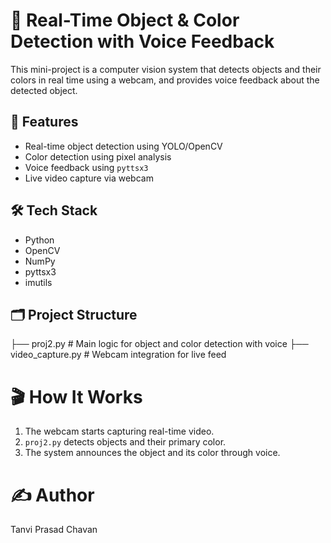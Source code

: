 # 🎯 Real-Time Object & Color Detection with Voice Feedback

This mini-project is a computer vision system that detects objects and their colors in real time using a webcam, and provides voice feedback about the detected object.

## 🚀 Features
- Real-time object detection using YOLO/OpenCV
- Color detection using pixel analysis
- Voice feedback using `pyttsx3`
- Live video capture via webcam

## 🛠️ Tech Stack
- Python
- OpenCV
- NumPy
- pyttsx3
- imutils

## 🗂️ Project Structure
├── proj2.py # Main logic for object and color detection with voice 
├── video_capture.py # Webcam integration for live feed

# 🎬 How It Works
1. The webcam starts capturing real-time video.
2. `proj2.py` detects objects and their primary color.
3. The system announces the object and its color through voice.

# ✍️ Author
Tanvi Prasad Chavan
